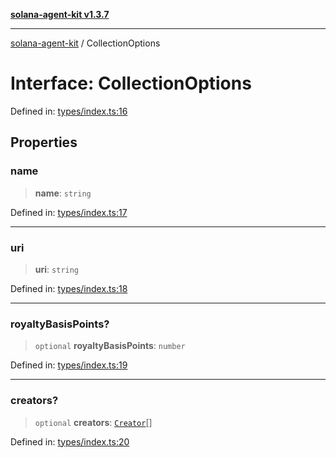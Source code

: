 [**solana-agent-kit v1.3.7**](../README.md)

***

[solana-agent-kit](../README.md) / CollectionOptions

# Interface: CollectionOptions

Defined in: [types/index.ts:16](https://github.com/sendaifun/solana-agent-kit/blob/6acfa958180602da3c2d2ac883bf660ca90dba2f/src/types/index.ts#L16)

## Properties

### name

> **name**: `string`

Defined in: [types/index.ts:17](https://github.com/sendaifun/solana-agent-kit/blob/6acfa958180602da3c2d2ac883bf660ca90dba2f/src/types/index.ts#L17)

***

### uri

> **uri**: `string`

Defined in: [types/index.ts:18](https://github.com/sendaifun/solana-agent-kit/blob/6acfa958180602da3c2d2ac883bf660ca90dba2f/src/types/index.ts#L18)

***

### royaltyBasisPoints?

> `optional` **royaltyBasisPoints**: `number`

Defined in: [types/index.ts:19](https://github.com/sendaifun/solana-agent-kit/blob/6acfa958180602da3c2d2ac883bf660ca90dba2f/src/types/index.ts#L19)

***

### creators?

> `optional` **creators**: [`Creator`](Creator.md)[]

Defined in: [types/index.ts:20](https://github.com/sendaifun/solana-agent-kit/blob/6acfa958180602da3c2d2ac883bf660ca90dba2f/src/types/index.ts#L20)
